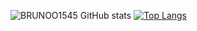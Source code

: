 ![BRUNOO1545 GitHub stats](https://github-readme-stats.vercel.app/api?username=BRUNOO1545&show_icons=true&theme=radical)
[![Top Langs](https://github-readme-stats.vercel.app/api/top-langs/?username=BRUNOO1545&show_icons=true&theme=radical&hide_progress=true)](https://github.com/anuraghazra/github-readme-stats)
